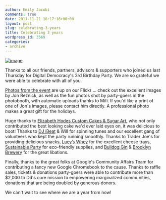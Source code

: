 ```yaml
---
author: Emily Jacobi
comments: true
date: 2011-11-21 18:17:16+00:00
layout: post
slug: celebrating-3-years
title: Celebrating 3 years
wordpress_id: 3569
categories:
- archive
---
```


[![image](http://farm7.staticflickr.com/6094/6383886719_5b69d54793_z.jpg)](http://www.flickr.com/photos/digitaldemocracy/6383886719/in/photostream)


Thanks to all our friends, partners, advisors & supporters who joined us last Thursday for Digital Democracy's 3rd Birthday Party. We are so grateful we were able to celebrate with all of you.

[Photos from the event](http://www.flickr.com/photos/digitaldemocracy/) are up on our Flickr ... check out the excellent images by Jon Reznick, as well as the fun photos shot by party-goers in the photobooth, with automatic uploads thanks to Mifi. If you'd like a print of one of Jon's images, please contact him directly. A professional photo makes a great gift for the holidays.

Huge thanks to [Elizabeth Hodes Custom Cakes & Sugar Art](http://www.elizabethhodes.com/), who not only contributed the best looking cake we'd ever laid eyes on, it was delicious to boot! Thanks to [DJ iBeat](http://www.myspace.com/djibeat) & Will for spinning tunes and our excellent gang of volunteers who kept the party running smoothly. Thanks to Trader Joe's for providing delicious snacks, [Lucy’s Whey](http://www.lucyswhey.com/) for the excellent cheese trays, [Sustainable Party](http://www.sustyparty.com/) for eco-friendly supplies, and [Bulldog Gin](http://www.bulldoggin.com/) & [Brooklyn Brewery](http://www.brooklynbrewery.com/) for the great libations.


Finally, thanks to the great folks at Google's Community Affairs Team for contributing a fancy new Google Chromebook to the cause. Thanks to raffle sales, tickets & donations party-goers were able to contribute more than $2,000 to Dd's core mission to empowering marginalized communities, donations that are being doubled by generous donors.


We can't wait to see where we are a year from now!
